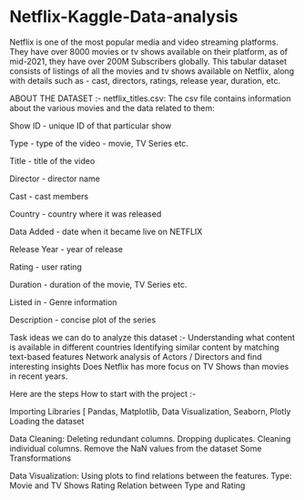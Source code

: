 # Netflix-Kaggle-Data-analysis
Netflix is one of the most popular media and video streaming platforms. They have over 8000 movies or tv shows available on their platform, as of mid-2021, they have over 200M Subscribers globally. This tabular dataset consists of listings of all the movies and tv shows available on Netflix, along with details such as - cast, directors, ratings, release year, duration, etc.

ABOUT THE DATASET :-
netflix_titles.csv: The csv file contains information about the various movies and the data related to them:

Show ID - unique ID of that particular show

Type - type of the video - movie, TV Series etc.

Title - title of the video

Director - director name

Cast - cast members

Country - country where it was released

Data Added - date when it became live on NETFLIX

Release Year - year of release

Rating - user rating

Duration - duration of the movie, TV Series etc.

Listed in - Genre information

Description - concise plot of the series


Task ideas we can do to analyze this dataset :-
Understanding what content is available in different countries
Identifying similar content by matching text-based features
Network analysis of Actors / Directors and find interesting insights
Does Netflix has more focus on TV Shows than movies in recent years.


Here are the steps How to start with the project :-

Importing Libraries [ Pandas, Matplotlib, Data Visualization, Seaborn, Plotly
Loading the dataset

Data Cleaning:
Deleting redundant columns.
Dropping duplicates.
Cleaning individual columns.
Remove the NaN values from the dataset
Some Transformations

Data Visualization: Using plots to find relations between the features.
Type: Movie and TV Shows
Rating
Relation between Type and Rating
